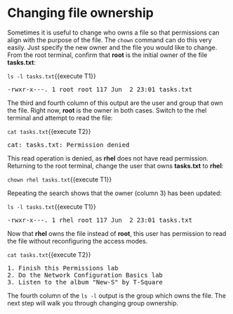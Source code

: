 # Changing file ownership

Sometimes it is useful to change who owns a file so that permissions can align
with the purpose of the file. The `chown` command can do this very easily. Just
specify the new owner and the file you would like to change. From the root terminal,
confirm that __root__ is the initial owner of the file __tasks.txt__:

`ls -l tasks.txt`{{execute T1}}

<pre class=file>
-rwxr-x---. 1 root root 117 Jun  2 23:01 tasks.txt
</pre>

The third and fourth column of this output are the user and group that own the
file. Right now, __root__ is the owner in both cases. Switch to the rhel
terminal and attempt to read the file:

`cat tasks.txt`{{execute T2}}

<pre class=file>
cat: tasks.txt: Permission denied
</pre>

This read operation is denied, as __rhel__ does not have read permission.
Returning to the root terminal, change the user that owns __tasks.txt__ to __rhel__:

`chown rhel tasks.txt`{{execute T1}}

Repeating the search shows that the owner (column 3) has been updated:

`ls -l tasks.txt`{{execute T1}}

<pre class=file>
-rwxr-x---. 1 rhel root 117 Jun  2 23:01 tasks.txt
</pre>

Now that __rhel__ owns the file instead of __root__, this user has permission
to read the file without reconfiguring the access modes.

`cat tasks.txt`{{execute T2}}

<pre class=file>
1. Finish this Permissions lab
2. Do the Network Configuration Basics lab
3. Listen to the album "New-S" by T-Square
</pre>

The fourth column of the `ls -l` output is the group which owns the file.
The next step will walk you through changing group ownership.
